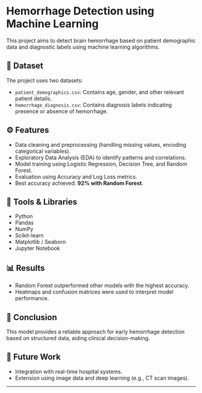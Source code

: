 # Hemorrhage Detection using Machine Learning

This project aims to detect brain hemorrhage based on patient demographic data and diagnostic labels using machine learning algorithms.

## 📁 Dataset
The project uses two datasets:
- `patient_demographics.csv`: Contains age, gender, and other relevant patient details.
- `hemorrhage_diagnosis.csv`: Contains diagnosis labels indicating presence or absence of hemorrhage.

## ⚙️ Features
- Data cleaning and preprocessing (handling missing values, encoding categorical variables).
- Exploratory Data Analysis (EDA) to identify patterns and correlations.
- Model training using Logistic Regression, Decision Tree, and Random Forest.
- Evaluation using Accuracy and Log Loss metrics.
- Best accuracy achieved: **92% with Random Forest**.

## 🧰 Tools & Libraries
- Python
- Pandas
- NumPy
- Scikit-learn
- Matplotlib / Seaborn
- Jupyter Notebook

## 📊 Results
- Random Forest outperformed other models with the highest accuracy.
- Heatmaps and confusion matrices were used to interpret model performance.

## 📌 Conclusion
This model provides a reliable approach for early hemorrhage detection based on structured data, aiding clinical decision-making.

## 🧠 Future Work
- Integration with real-time hospital systems.
- Extension using image data and deep learning (e.g., CT scan images).

---
